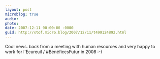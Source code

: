 ```yaml
---
layout: post
microblog: true
audio: 
photo: 
date: 2007-12-11 00:00:00 -0000
guid: http://xtof.micro.blog/2007/12/11/t490124892.html
---
```

Cool news. back from a meeting with human resources and very happy to work for l'Ecureuil / #BénéficesFutur in 2008 :-)
